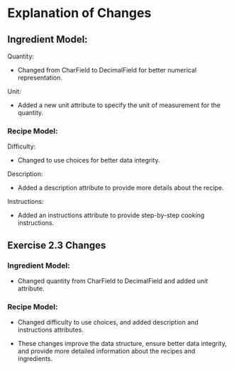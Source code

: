 # Explanation of Changes

## Ingredient Model:

Quantity: 
- Changed from CharField to DecimalField for better numerical representation.

Unit: 
- Added a new unit attribute to specify the unit of measurement for the quantity.

### Recipe Model:

Difficulty: 
- Changed to use choices for better data integrity.

Description: 
- Added a description attribute to provide more details about the recipe.

Instructions: 
- Added an instructions attribute to provide step-by-step cooking instructions.

## Exercise 2.3 Changes

### Ingredient Model: 
- Changed quantity from CharField to DecimalField and added unit attribute.

### Recipe Model: 
- Changed difficulty to use choices, and added description and instructions attributes.

- These changes improve the data structure, ensure better data integrity, and provide more detailed information about the recipes and ingredients.